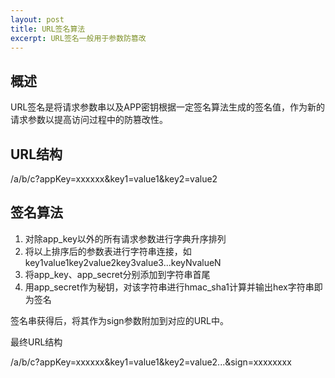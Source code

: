 ```yaml
---
layout: post
title: URL签名算法
excerpt: URL签名一般用于参数防篡改
---
```


## 概述

URL签名是将请求参数串以及APP密钥根据一定签名算法生成的签名值，作为新的请求参数以提高访问过程中的防篡改性。
 
## URL结构

/a/b/c?appKey=xxxxxx&key1=value1&key2=value2

## 签名算法

1. 对除app_key以外的所有请求参数进行字典升序排列
2. 将以上排序后的参数表进行字符串连接，如key1value1key2value2key3value3...keyNvalueN
3. 将app_key、app_secret分别添加到字符串首尾
4. 用app_secret作为秘钥，对该字符串进行hmac_sha1计算并输出hex字符串即为签名
 
签名串获得后，将其作为sign参数附加到对应的URL中。 

最终URL结构

/a/b/c?appKey=xxxxxx&key1=value1&key2=value2...&sign=xxxxxxxx
